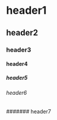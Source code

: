 # header1
## header2
### header3
#### header4
##### header5
###### header6
####### header7



<!--- 
this is a comment messages
---!>
